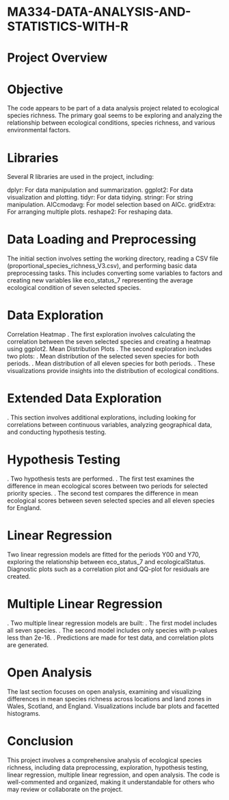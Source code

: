 # MA334-DATA-ANALYSIS-AND-STATISTICS-WITH-R

# Project Overview
# Objective

The code appears to be part of a data analysis project related to ecological species richness. The primary goal seems to be exploring and analyzing the relationship between ecological conditions, species richness, and various environmental factors.

# Libraries
Several R libraries are used in the project, including:

dplyr: For data manipulation and summarization.
ggplot2: For data visualization and plotting.
tidyr: For data tidying.
stringr: For string manipulation.
AICcmodavg: For model selection based on AICc.
gridExtra: For arranging multiple plots.
reshape2: For reshaping data.

# Data Loading and Preprocessing
The initial section involves setting the working directory, reading a CSV file (proportional_species_richness_V3.csv), and performing basic data preprocessing tasks. This includes converting some variables to factors and creating new variables like eco_status_7 representing the average ecological condition of seven selected species.

# Data Exploration
Correlation Heatmap
. The first exploration involves calculating the correlation between the seven selected species and creating a heatmap using ggplot2.
Mean Distribution Plots
. The second exploration includes two plots:
    . Mean distribution of the selected seven species for both periods.
    . Mean distribution of all eleven species for both periods.
. These visualizations provide insights into the distribution of ecological conditions.
# Extended Data Exploration
. This section involves additional explorations, including looking for correlations between continuous variables, analyzing geographical data, and conducting hypothesis testing.
# Hypothesis Testing
. Two hypothesis tests are performed.
   . The first test examines the difference in mean ecological scores between two periods for selected priority species.
   . The second test compares the difference in mean ecological scores between seven selected species and all eleven species for England.
# Linear Regression
Two linear regression models are fitted for the periods Y00 and Y70, exploring the relationship between eco_status_7 and ecologicalStatus. Diagnostic plots such as a correlation plot and QQ-plot for residuals are created.
# Multiple Linear Regression
. Two multiple linear regression models are built:
   . The first model includes all seven species.
   . The second model includes only species with p-values less than 2e-16.
. Predictions are made for test data, and correlation plots are generated.
# Open Analysis
The last section focuses on open analysis, examining and visualizing differences in mean species richness across locations and land zones in Wales, Scotland, and England. Visualizations include bar plots and facetted histograms.
# Conclusion
This project involves a comprehensive analysis of ecological species richness, including data preprocessing, exploration, hypothesis testing, linear regression, multiple linear regression, and open analysis. The code is well-commented and organized, making it understandable for others who may review or collaborate on the project.
